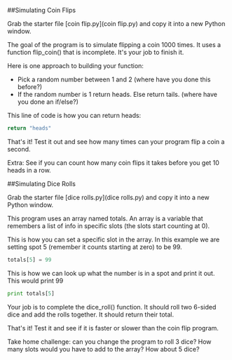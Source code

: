 ##Simulating Coin Flips

Grab the starter file [coin flip.py](coin flip.py) and copy it into a new Python window.

The goal of the program is to simulate flipping a coin 1000 times. It uses a function flip_coin() that is incomplete. It's your job to finish it.

Here is one approach to building your function:
* Pick a random number between 1 and 2 (where have you done this before?)
* If the random number is 1 return heads. Else return tails. (where have you done an if/else?)

This line of code is how you can return heads:

```python
return "heads"
```

That's it! Test it out and see how many times can your program flip a coin a second.

Extra:  See if you can count how many coin flips it takes before you get 10 heads in a row.


##Simulating Dice Rolls

Grab the starter file [dice rolls.py](dice rolls.py) and copy it into a new Python window.

This program uses an array named totals. An array is a variable that remembers a list of info in specific slots (the slots start counting at 0). 

This is how you can set a specific slot in the array. In this example we are setting spot 5 (remember it counts starting at zero) to be 99.

```python
totals[5] = 99
```

This is how we can look up what the number is in a spot and print it out. This would print 99

```python
print totals[5]
```

Your job is to complete the dice_roll() function. It should roll two 6-sided dice and add the rolls together. It should return their total.

That's it! Test it and see if it is faster or slower than the coin flip program. 

Take home challenge: can you change the program to roll 3 dice? How many slots would you have to add to the array? How about 5 dice?
